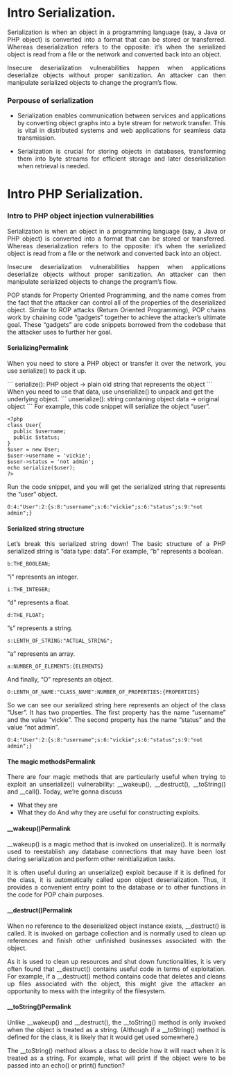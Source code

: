
# Intro Serialization.

<p align="justify">Serialization is when an object in a programming language (say, a Java or PHP object) is converted into a format that can be stored or transferred. Whereas deserialization refers to the opposite: it’s when the serialized object is read from a file or the network and converted back into an object.</p>

<p align="justify">Insecure deserialization vulnerabilities happen when applications deserialize objects without proper sanitization. An attacker can then manipulate serialized objects to change the program’s flow.</p>

### Perpouse of serialization

* <p align="justify">Serialization enables communication between services and applications by converting object graphs into a byte stream for network transfer. This is vital in distributed systems and web applications for seamless data transmission.</p>
* <p align="justify">Serialization is crucial for storing objects in databases, transforming them into byte streams for efficient storage and later deserialization when retrieval is needed.</p>

# Intro PHP Serialization.

### Intro to PHP object injection vulnerabilities

<p align="justify">Serialization is when an object in a programming language (say, a Java or PHP object) is converted into a format that can be stored or transferred. Whereas deserialization refers to the opposite: it’s when the serialized object is read from a file or the network and converted back into an object.</p>

<p align="justify">Insecure deserialization vulnerabilities happen when applications deserialize objects without proper sanitization. An attacker can then manipulate serialized objects to change the program’s flow.</p>

<p align="justify">POP stands for Property Oriented Programming, and the name comes from the fact that the attacker can control all of the properties of the deserialized object. Similar to ROP attacks (Return Oriented Programming), POP chains work by chaining code “gadgets” together to achieve the attacker’s ultimate goal. These “gadgets” are code snippets borrowed from the codebase that the attacker uses to further her goal.</p>

#### SerializingPermalink
<p align="justify">When you need to store a PHP object or transfer it over the network, you use serialize() to pack it up.</p>
```
serialize(): PHP object -> plain old string that represents the object
```
When you need to use that data, use unserialize() to unpack and get the underlying object.
```
unserialize(): string containing object data -> original object
```
For example, this code snippet will serialize the object “user”.

```
<?php
class User{
  public $username;
  public $status;
}
$user = new User;
$user->username = 'vickie';
$user->status = 'not admin';
echo serialize($user);
?>
```

<p align="justify">Run the code snippet, and you will get the serialized string that represents the “user” object.</p>

```
O:4:"User":2:{s:8:"username";s:6:"vickie";s:6:"status";s:9:"not admin";}
```

#### Serialized string structure

<p align="justify"> Let’s break this serialized string down! The basic structure of a PHP serialized string is “data type: data”. For example, “b” represents a boolean.</p>

```
b:THE_BOOLEAN;
```

“i” represents an integer.

```
i:THE_INTEGER;
```
“d” represents a float.

```
d:THE_FLOAT;
```

”s” represents a string.

```
s:LENTH_OF_STRING:"ACTUAL_STRING";
```
“a” represents an array.

```
a:NUMBER_OF_ELEMENTS:{ELEMENTS}
```
And finally, “O” represents an object.

```
O:LENTH_OF_NAME:"CLASS_NAME":NUMBER_OF_PROPERTIES:{PROPERTIES}
```

<p align="justify"> So we can see our serialized string here represents an object of the class “User”. It has two properties. The first property has the name “username” and the value “vickie”. The second property has the name “status” and the value “not admin”.</p>

```
O:4:"User":2:{s:8:"username";s:6:"vickie";s:6:"status";s:9:"not admin";}
```


#### The magic methodsPermalink
<p align="justify">There are four magic methods that are particularly useful when trying to exploit an unserialize() vulnerability: __wakeup(), __destruct(), __toString() and __call(). Today, we’re gonna discuss</p>

* What they are
* What they do
And why they are useful for constructing exploits.

#### __wakeup()Permalink

<p align="justify"> __wakeup() is a magic method that is invoked on unserialize(). It is normally used to reestablish any database connections that may have been lost during serialization and perform other reinitialization tasks.</p>

<p align="justify"> It is often useful during an unserialize() exploit because if it is defined for the class, it is automatically called upon object deserialization. Thus, it provides a convenient entry point to the database or to other functions in the code for POP chain purposes.</p>

#### __destruct()Permalink

<p align="justify"> When no reference to the deserialized object instance exists, __destruct() is called. It is invoked on garbage collection and is normally used to clean up references and finish other unfinished businesses associated with the object.</p>

<p align="justify"> As it is used to clean up resources and shut down functionalities, it is very often found that __destruct() contains useful code in terms of exploitation. For example, if a __destruct() method contains code that deletes and cleans up files associated with the object, this might give the attacker an opportunity to mess with the integrity of the filesystem.</p>

#### __toString()Permalink

<p align="justify"> Unlike __wakeup() and __destruct(), the __toString() method is only invoked when the object is treated as a string. (Although if a __toString() method is defined for the class, it is likely that it would get used somewhere.)</p>

<p align="justify"> The __toString() method allows a class to decide how it will react when it is treated as a string. For example, what will print if the object were to be passed into an echo() or print() function?</p>





